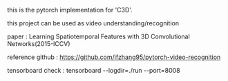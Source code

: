 this is the pytorch implementation for 'C3D'.

this project can be used as video understanding/recognition

paper : Learning Spatiotemporal Features with 3D Convolutional Networks(2015-ICCV)

reference github : https://github.com/jfzhang95/pytorch-video-recognition

tensorboard check : tensorboard --logdir=./run --port=8008
